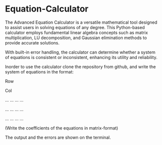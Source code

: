 # Equation-Calculator
The Advanced Equation Calculator is a versatile mathematical tool designed to assist users in solving equations of any degree. This Python-based calculator employs fundamental linear algebra concepts such as matrix multiplication, LU decomposition, and Gaussian elimination methods to provide accurate solutions.


With built-in error handling, the calculator can determine whether a system of equations is consistent or inconsistent, enhancing its utility and reliability.


Inorder to use the calculator clone the repository from github, and write the system of equations in the format:


Row 

Col

... ... ... ...

... ... ... ...

... ... ... ...



(Write the coefficients of the equations in matrix-format)

The output and the errors are shown on the terminal.
